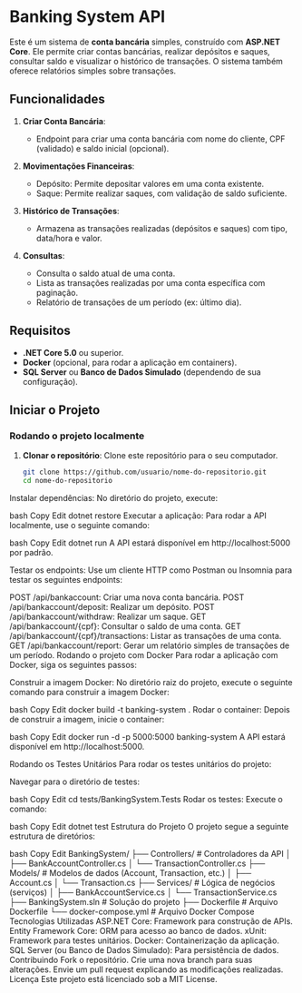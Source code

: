 # Banking System API

Este é um sistema de **conta bancária** simples, construído com **ASP.NET Core**. Ele permite criar contas bancárias, realizar depósitos e saques, consultar saldo e visualizar o histórico de transações. O sistema também oferece relatórios simples sobre transações.

## Funcionalidades

1. **Criar Conta Bancária**:
   - Endpoint para criar uma conta bancária com nome do cliente, CPF (validado) e saldo inicial (opcional).

2. **Movimentações Financeiras**:
   - Depósito: Permite depositar valores em uma conta existente.
   - Saque: Permite realizar saques, com validação de saldo suficiente.

3. **Histórico de Transações**:
   - Armazena as transações realizadas (depósitos e saques) com tipo, data/hora e valor.

4. **Consultas**:
   - Consulta o saldo atual de uma conta.
   - Lista as transações realizadas por uma conta específica com paginação.
   - Relatório de transações de um período (ex: último dia).

## Requisitos

- **.NET Core 5.0** ou superior.
- **Docker** (opcional, para rodar a aplicação em containers).
- **SQL Server** ou **Banco de Dados Simulado** (dependendo de sua configuração).

## Iniciar o Projeto

### Rodando o projeto localmente

1. **Clonar o repositório**:
   Clone este repositório para o seu computador.
   ```bash
   git clone https://github.com/usuario/nome-do-repositorio.git
   cd nome-do-repositorio
Instalar dependências: No diretório do projeto, execute:

bash
Copy
Edit
dotnet restore
Executar a aplicação: Para rodar a API localmente, use o seguinte comando:

bash
Copy
Edit
dotnet run
A API estará disponível em http://localhost:5000 por padrão.

Testar os endpoints: Use um cliente HTTP como Postman ou Insomnia para testar os seguintes endpoints:

POST /api/bankaccount: Criar uma nova conta bancária.
POST /api/bankaccount/deposit: Realizar um depósito.
POST /api/bankaccount/withdraw: Realizar um saque.
GET /api/bankaccount/{cpf}: Consultar o saldo de uma conta.
GET /api/bankaccount/{cpf}/transactions: Listar as transações de uma conta.
GET /api/bankaccount/report: Gerar um relatório simples de transações de um período.
Rodando o projeto com Docker
Para rodar a aplicação com Docker, siga os seguintes passos:

Construir a imagem Docker: No diretório raiz do projeto, execute o seguinte comando para construir a imagem Docker:

bash
Copy
Edit
docker build -t banking-system .
Rodar o container: Depois de construir a imagem, inicie o container:

bash
Copy
Edit
docker run -d -p 5000:5000 banking-system
A API estará disponível em http://localhost:5000.

Rodando os Testes Unitários
Para rodar os testes unitários do projeto:

Navegar para o diretório de testes:

bash
Copy
Edit
cd tests/BankingSystem.Tests
Rodar os testes: Execute o comando:

bash
Copy
Edit
dotnet test
Estrutura do Projeto
O projeto segue a seguinte estrutura de diretórios:

bash
Copy
Edit
BankingSystem/
├── Controllers/            # Controladores da API
│   ├── BankAccountController.cs
│   └── TransactionController.cs
├── Models/                 # Modelos de dados (Account, Transaction, etc.)
│   ├── Account.cs
│   └── Transaction.cs
├── Services/               # Lógica de negócios (serviços)
│   ├── BankAccountService.cs
│   └── TransactionService.cs
├── BankingSystem.sln       # Solução do projeto
├── Dockerfile              # Arquivo Dockerfile
└── docker-compose.yml      # Arquivo Docker Compose
Tecnologias Utilizadas
ASP.NET Core: Framework para construção de APIs.
Entity Framework Core: ORM para acesso ao banco de dados.
xUnit: Framework para testes unitários.
Docker: Containerização da aplicação.
SQL Server (ou Banco de Dados Simulado): Para persistência de dados.
Contribuindo
Fork o repositório.
Crie uma nova branch para suas alterações.
Envie um pull request explicando as modificações realizadas.
Licença
Este projeto está licenciado sob a MIT License.
